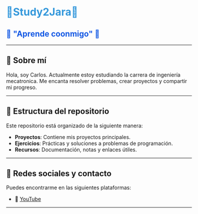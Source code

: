 <h1 style="color: #3498db;">🌟Study2Jara🌟</h1>
<!-- Para agregar color al subtítulo, puedes usar HTML -->
<h2 style="color: #1258e4;">🚀 "Aprende coonmigo" 🚀</h2>

---

## 📝 **Sobre mí**
Hola, soy Carlos. Actualmente estoy estudiando la carrera de ingeniería mecatronica. Me encanta resolver problemas, crear proyectos y compartir mi progreso.

---

## 📂 **Estructura del repositorio**
Este repositorio está organizado de la siguiente manera:

- **Proyectos**: Contiene mis proyectos principales.
- **Ejercicios**: Prácticas y soluciones a problemas de programación.
- **Recursos**: Documentación, notas y enlaces útiles.

---

## 🔗 **Redes sociales y contacto**
Puedes encontrarme en las siguientes plataformas:

<!-- - 🌐 [Mi página web](#) Reemplaza "#" con el enlace a tu página web -->
- 🎥 [YouTube](#) <!-- Reemplaza "#" con tu canal -->
<!-- - 🐦 [Twitter](#)
- 💼 [LinkedIn](#)
- 📸 [Instagram](#) -->

---

<!-- ## 🖼️ **Banner personalizado**
Para incluir un banner como el de arriba, crea o descarga una imagen en formato PNG o JPG. Puedes usar herramientas como [Canva](https://www.canva.com/) o [Figma](https://www.figma.com/). Sube la imagen a tu repositorio (por ejemplo, en una carpeta `assets`) y actualiza el enlace en este `README.md`:

```markdown
![Banner del Proyecto](assets/banner.png)-->
